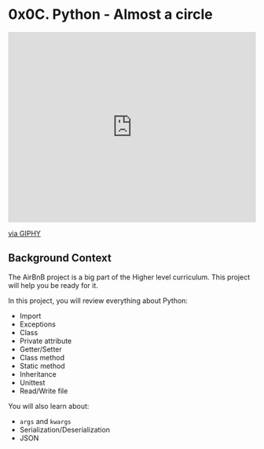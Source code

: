# 0x0C. Python - Almost a circle

<div style="width:100%;height:0;padding-bottom:77%;position:relative;"><iframe src="https://giphy.com/embed/l41lPaVXzvGGMuAQ8" width="100%" height="100%" style="position:absolute" frameBorder="0" class="giphy-embed" allowFullScreen></iframe></div><p><a href="https://giphy.com/gifs/afv-funny-fail-lol-l41lPaVXzvGGMuAQ8">via GIPHY</a></p>

## Background Context

The AirBnB project is a big part of the Higher level curriculum. This project will help you be ready for it.

In this project, you will review everything about Python:

- Import
- Exceptions
- Class
- Private attribute
- Getter/Setter
- Class method
- Static method
- Inheritance
- Unittest
- Read/Write file

You will also learn about:

- `args` and `kwargs`
- Serialization/Deserialization
- JSON

